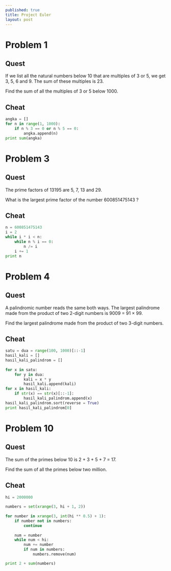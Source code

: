 ```yaml
---
published: true
title: Project Euler
layout: post
---
```

# Problem 1

## Quest

If we list all the natural numbers below 10 that are multiples of 3 or 5, we get 3, 5, 6 and 9. The sum of these multiples is 23.

Find the sum of all the multiples of 3 or 5 below 1000.

## Cheat

```python
angka = []
for n in range(1, 1000):
	if n % 3 == 0 or n % 5 == 0:
		angka.append(n)
print sum(angka)
```

# Problem 3

## Quest

The prime factors of 13195 are 5, 7, 13 and 29.

What is the largest prime factor of the number 600851475143 ?

## Cheat

```python
n = 600851475143
i = 2
while i * i < n:
	while n % i == 0:
		n /= i
	i += 1
print n
```

# Problem 4

## Quest

A palindromic number reads the same both ways. The largest palindrome made from the product of two 2-digit numbers is 9009 = 91 × 99.

Find the largest palindrome made from the product of two 3-digit numbers.

## Cheat

```python
satu = dua = range(100, 1000)[::-1]
hasil_kali = []
hasil_kali_palindrom = []
 
for x in satu:
	for y in dua:
		kali = x * y
		hasil_kali.append(kali)
for x in hasil_kali:
	if str(x) == str(x)[::-1]:
		hasil_kali_palindrom.append(x)
hasil_kali_palindrom.sort(reverse = True)
print hasil_kali_palindrom[0]
```

# Problem 10

## Quest

The sum of the primes below 10 is 2 + 3 + 5 + 7 = 17.

Find the sum of all the primes below two million.

## Cheat

```python
hi = 2000000
 
numbers = set(xrange(3, hi + 1, 2))
 
for number in xrange(3, int(hi ** 0.5) + 1):
	if number not in numbers:
		continue
 
	num = number
	while num < hi:
		num += number
		if num in numbers:
			numbers.remove(num)

print 2 + sum(numbers)
```